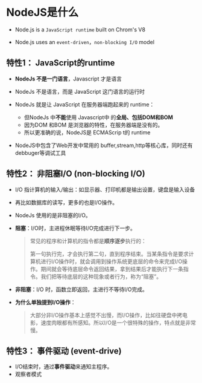 # NodeJS是什么

- Node.js is a `JavaScript runtime` built on Chrom's V8

- Node.js uses an `event-driven`，`non-blocking I/O` model

  



## 特性1： JavaScript的runtime 

- **NodeJs 不是一门语言**，Javascript 才是语言
- NodeJs 不是语言，而是 JavaScript 这门语言的运行时
- NodeJs 就是让 JavaScript 在服务器端跑起来的 runtime：
  - 但NodeJs 中**不能**使用 Javascript中 的**全局、包括DOM和BOM**
  - 因为DOM 和BOM 是浏览器的特性，在服务器端是没有的。
  - 所以更准确的说，NodeJS是 ECMAScrip t的 runtime

- NodeJS中包含了Web开发中常用的 buffer,stream,http等核心库，同时还有debbuger等调试工具





## 特性2： 非阻塞I/O  (non-blocking I/O) 

- I/O 指计算机的输入/输出：如显示器、打印机都是输出设置，键盘是输入设备

- 再比如数据库的读写，更多的也是I/O操作。

- NodeJs 使用的是非阻塞的I/O。

- **阻塞**：I/O时，主进程休眠等待I/O完成进行下一步。

  > 常见的程序和计算机的指令都是**顺序逐步**执行的：
  >
  > 第一句执行完，才会执行第二句，直到程序结束。当某条指令是要求计算机进行I/O操作时，就会调用到操作系统更底层的命令来完成I/O操作。期间就会等待底层命令返回结果，拿到结果后才能执行下一条指令。我们把等待底层的这种现象或者行为，称为“阻塞”。

- **非阻塞**：I/O 时，函数立即返回，主进行不等待I/O完成。

- **为什么单独提到I/O操作**：

  > 大部分非I/O操作基本上感觉不出慢，而I/O操作，比如往硬盘中拷电影，速度肉眼都有所感知。所以I/O是一个很特殊的操作，特点就是非常慢。





## 特性3： 事件驱动  (event-drive) 

- I/O结束时，通过**事件驱动**来通知主程序。
- 观察者模式